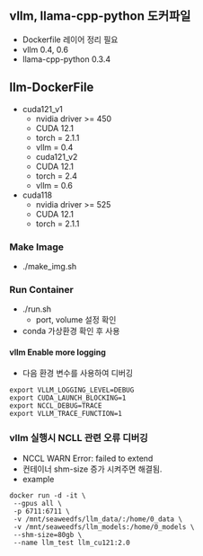 ## vllm, llama-cpp-python 도커파일 
- Dockerfile 레이어 정리 필요
- vllm 0.4, 0.6
- llama-cpp-python 0.3.4

## llm-DockerFile
- cuda121_v1
  - nvidia driver >= 450
  - CUDA 12.1
  - torch = 2.1.1
  - vllm = 0.4
  - cuda121_v2
  - CUDA 12.1
  - torch = 2.4
  - vllm = 0.6
- cuda118
  - nvidia driver >= 525
  - CUDA 12.1
  - torch = 2.1.1

### Make Image
- ./make_img.sh

### Run Container
- ./run.sh
  - port, volume 설정 확인
- conda 가상환경 확인 후 사용

#### vllm Enable more logging
- 다음 환경 변수를 사용하여 디버깅
```
export VLLM_LOGGING_LEVEL=DEBUG
export CUDA_LAUNCH_BLOCKING=1
export NCCL_DEBUG=TRACE
export VLLM_TRACE_FUNCTION=1
```

### vllm 실행시 NCLL 관련 오류 디버깅 
- NCCL WARN Error: failed to extend
- 컨테이너 shm-size 증가 시켜주면 해결됨.
- example 
```
docker run -d -it \
 --gpus all \
 -p 6711:6711 \
 -v /mnt/seaweedfs/llm_data/:/home/0_data \
 -v /mnt/seaweedfs/llm_models:/home/0_models \
 --shm-size=80gb \
 --name llm_test llm_cu121:2.0
```


